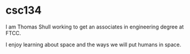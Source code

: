 # csc134

I am Thomas Shull working to get an associates in engineering degree at FTCC. 

I enjoy learning about space and the ways we will put humans in space.

